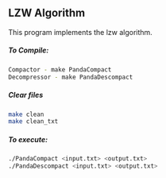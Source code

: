 ## LZW Algorithm

This program implements the lzw algorithm.

##### To Compile:
```bash
Compactor - make PandaCompact
Decompressor - make PandaDescompact
```

##### Clear files

```bash
make clean
make clean_txt
```

##### To execute:

```bash
./PandaCompact <input.txt> <output.txt>
./PandaDescompact <input.txt> <output.txt>
```
